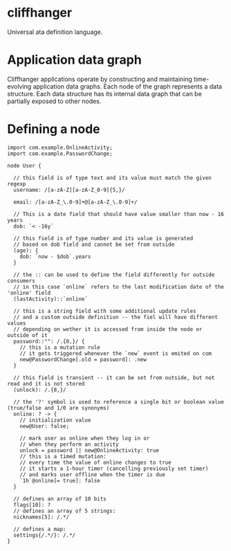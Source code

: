 # cliffhanger
Universal 
ata definition language.

# Application data graph
Cliffhanger applications operate by constructing and maintaining time-evolving application data graphs.
Each node of the graph represents a data structure. 
Each data structure has its internal data graph that can be partially exposed to other nodes.

# Defining a node
```
import com.example.OnlineActivity;
import com.example.PasswordChange;

node User {

  // this field is of type text and its value must match the given regexp
  username: /[a-zA-Z][a-zA-Z_0-9]{5,}/

  email: /[a-zA-Z_\.0-9]+@[a-zA-Z_\.0-9]+/

  // This is a date field that should have value smaller than now - 16 years
  dob: `< -16y`

  // this field is of type number and its value is generated
  // based on dob field and cannot be set from outside
  (age): {
    dob: `now - $dob`.years
  }

  // the :: can be used to define the field differently for outside consumers
  // in this case `online` refers to the last modification date of the 'online' field
  (lastActivity)::`online`

  // this is a string field with some additional update rules
  // and a custom outside definition -- the fiel will have different values
  // depending on wether it is accessed from inside the node or outside of it
  password::"": /.{8,}/ {
    // this is a mutation rule
    // it gets triggered whenever the `new` event is emited on com
    new@PasswordChange[.old = password]: .new
  }

  // this field is transient -- it can be set from outside, but not read and it is not stored
  (unlock): /.{8,}/
  
  // the '?' symbol is used to reference a single bit or boolean value (true/false and 1/0 are synonyms)
  online: ? -> {
    // initialization value
    new@User: false;

    // mark user as online when they log in or
    // when they perform an activity
    unlock = password || new@OnlineActivity: true
    // this is a timed mutation: 
    // every time the value of online changes to true
    // it starts a 1-hour timer (cancelling previously set timer)
    // and marks user offline when the timer is due
    `1h`@online[= true]: false
  }

  // defines an array of 10 bits
  flags[10]: ?
  // defines an array of 5 strings:
  nicknames[5]: /.*/

  // defines a map:
  settings{/.*/}: /.*/
}
```
